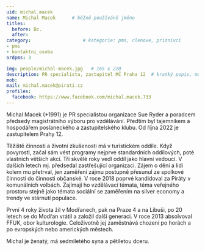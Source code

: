 ```yaml
---
uid: michal.macek
name: Michal Macek  	# běžně používáné jméno
titles:
  before: Bc.
  after:
category:                   # kategorie: pms, clenove, priznivci
- pms
- kontaktni_osoba
ordpms: 3

img: people/michal-macek.jpg   # 165 x 220
description: PR specialista, zastupitel MČ Praha 12  # kratký popis, max 160 znaků
mob: 
mail: michal.macek@pirati.cz
profiles:
  facebook: https://www.facebook.com/michal.macek.733
---
```


Michal Macek (*1991) je PR specialistou organizace Sue Ryder a poradcem předsedy magistrátního výboru pro vzdělávání. Předtím byl tajemníkem a hospodářem poslaneckého a zastupitelského klubu. Od října 2022 je zastupitelem Prahy 12.

Těžiště činnosti a životní zkušenosti má v turistickém oddíle. Když povyrostl, začal sám vést programy nejprve standardních oddílových, poté vlastních větších akcí. Tři skvělé roky vedl oddíl jako hlavní vedoucí. V dalších letech mj. předsedal zastřešující organizaci. Zájem o dění a lidi kolem mu přetrval, jen zaměření zájmu postupně přesunul ze spolkové činnosti do činnosti občanské. V roce 2018 poprvé kandidoval za Piráty v komunálních volbách.
Zajímají ho vzdělávací témata, téma veřejného prostoru stejně jako témata sociální se zaměřením na silver economy a trendy ve stárnutí populace.

První 4 roky života žil v Modřanech, pak na Praze 4 a na Libuši, po 20 letech se do Modřan vrátil a založil další generaci. V roce 2013 absolvoval FFUK, obor kulturologie. Celoživotně jej zaměstnává chození po horách a po evropských nebo amerických městech.

Michal je ženatý, má sedmiletého syna a pětiletou dceru.
